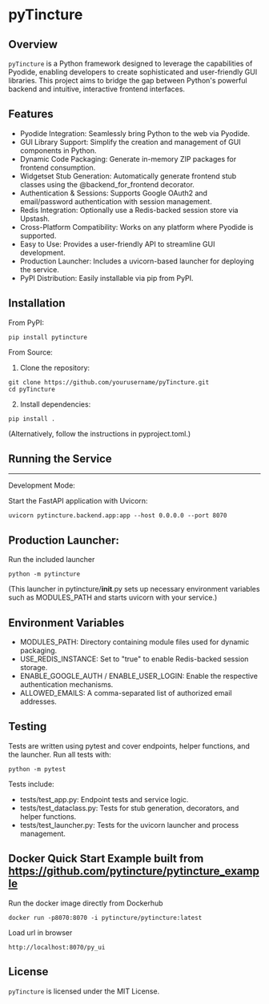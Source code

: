 # pyTincture

## Overview
`pyTincture` is a Python framework designed to leverage the capabilities of Pyodide, enabling developers to create sophisticated and user-friendly GUI libraries. This project aims to bridge the gap between Python's powerful backend and intuitive, interactive frontend interfaces.

## Features
- Pyodide Integration: Seamlessly bring Python to the web via Pyodide.
- GUI Library Support: Simplify the creation and management of GUI components in Python.
- Dynamic Code Packaging: Generate in-memory ZIP packages for frontend consumption.
- Widgetset Stub Generation: Automatically generate frontend stub classes using the @backend_for_frontend decorator.
- Authentication & Sessions: Supports Google OAuth2 and email/password authentication with session management.
- Redis Integration: Optionally use a Redis-backed session store via Upstash.
- Cross-Platform Compatibility: Works on any platform where Pyodide is supported.
- Easy to Use: Provides a user-friendly API to streamline GUI development.
- Production Launcher: Includes a uvicorn-based launcher for deploying the service.
- PyPI Distribution: Easily installable via pip from PyPI.

## Installation

From PyPI:
~~~
pip install pytincture
~~~

From Source:
  1. Clone the repository:
~~~
git clone https://github.com/yourusername/pyTincture.git
cd pyTincture
~~~

  2. Install dependencies:
~~~
pip install .
~~~
   (Alternatively, follow the instructions in pyproject.toml.)

## Running the Service
-------------------
Development Mode:

  Start the FastAPI application with Uvicorn:
~~~
uvicorn pytincture.backend.app:app --host 0.0.0.0 --port 8070
~~~

## Production Launcher:

  Run the included launcher
~~~
python -m pytincture
~~~
  (This launcher in pytincture/__init__.py sets up necessary environment variables such as MODULES_PATH and starts uvicorn with your service.)

## Environment Variables
- MODULES_PATH: Directory containing module files used for dynamic packaging.
- USE_REDIS_INSTANCE: Set to "true" to enable Redis-backed session storage.
- ENABLE_GOOGLE_AUTH / ENABLE_USER_LOGIN: Enable the respective authentication mechanisms.
- ALLOWED_EMAILS: A comma-separated list of authorized email addresses.

## Testing

Tests are written using pytest and cover endpoints, helper functions, and the launcher.
Run all tests with:
~~~
python -m pytest
~~~

Tests include:

  - tests/test_app.py: Endpoint tests and service logic.
  - tests/test_dataclass.py: Tests for stub generation, decorators, and helper functions.
  - tests/test_launcher.py: Tests for the uvicorn launcher and process management.


## Docker Quick Start Example built from https://github.com/pytincture/pytincture_example
  Run the docker image directly from Dockerhub
~~~
docker run -p8070:8070 -i pytincture/pytincture:latest
~~~
Load url in browser
~~~
http://localhost:8070/py_ui
~~~


## License
`pyTincture` is licensed under the MIT License.


